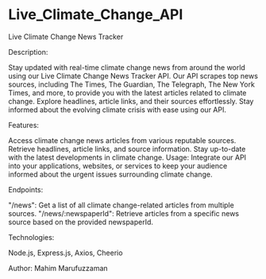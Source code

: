 # Live_Climate_Change_API
Live Climate Change News Tracker

Description:

Stay updated with real-time climate change news from around the world using our Live Climate Change News Tracker API. Our API scrapes top news sources, including The Times, The Guardian, The Telegraph, The New York Times, and more, to provide you with the latest articles related to climate change. Explore headlines, article links, and their sources effortlessly. Stay informed about the evolving climate crisis with ease using our API.

Features:

Access climate change news articles from various reputable sources.
Retrieve headlines, article links, and source information.
Stay up-to-date with the latest developments in climate change.
Usage: Integrate our API into your applications, websites, or services to keep your audience informed about the urgent issues surrounding climate change.

Endpoints:

"/news": Get a list of all climate change-related articles from multiple sources.
"/news/:newspaperId": Retrieve articles from a specific news source based on the provided newspaperId.

Technologies:

Node.js, Express.js, Axios, Cheerio

Author: Mahim Marufuzzaman
